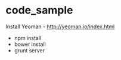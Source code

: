 code_sample
===========

Install Yeoman - http://yeoman.io/index.html

- npm install
- bower install
- grunt server
